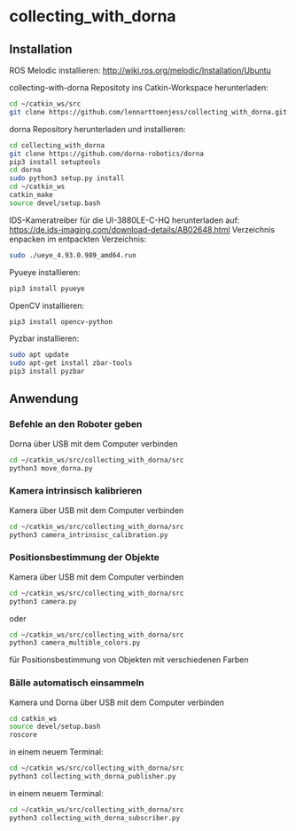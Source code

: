 # collecting_with_dorna

## Installation
ROS Melodic installieren:
http://wiki.ros.org/melodic/Installation/Ubuntu

collecting-with-dorna Repositoty ins Catkin-Workspace herunterladen:
```bash
cd ~/catkin_ws/src
git clone https://github.com/lennarttoenjess/collecting_with_dorna.git
```

dorna Repository herunterladen und installieren:
```bash
cd collecting_with_dorna
git clone https://github.com/dorna-robotics/dorna
pip3 install setuptools
cd dorna
sudo python3 setup.py install
cd ~/catkin_ws
catkin_make
source devel/setup.bash
```

IDS-Kameratreiber für die UI-3880LE-C-HQ herunterladen auf:
https://de.ids-imaging.com/download-details/AB02648.html
Verzeichnis enpacken
im entpackten Verzeichnis: 
```bash
sudo ./ueye_4.93.0.989_amd64.run
```

Pyueye installieren:
```bash
pip3 install pyueye
```

OpenCV installieren:
```bash
pip3 install opencv-python
```

Pyzbar installieren:
```bash
sudo apt update
sudo apt-get install zbar-tools
pip3 install pyzbar
```

## Anwendung
### Befehle an den Roboter geben
Dorna über USB mit dem Computer verbinden

```bash
cd ~/catkin_ws/src/collecting_with_dorna/src
python3 move_dorna.py
```

### Kamera intrinsisch kalibrieren
Kamera über USB mit dem Computer verbinden

```bash
cd ~/catkin_ws/src/collecting_with_dorna/src
python3 camera_intrinsisc_calibration.py
```

### Positionsbestimmung der Objekte
Kamera über USB mit dem Computer verbinden

```bash
cd ~/catkin_ws/src/collecting_with_dorna/src
python3 camera.py
```
oder
```bash
cd ~/catkin_ws/src/collecting_with_dorna/src
python3 camera_multible_colors.py
```
für Positionsbestimmung von Objekten mit verschiedenen Farben

### Bälle automatisch einsammeln
Kamera und Dorna über USB mit dem Computer verbinden

```bash
cd catkin_ws
source devel/setup.bash
roscore
```
in einem neuem Terminal:

```bash
cd ~/catkin_ws/src/collecting_with_dorna/src
python3 collecting_with_dorna_publisher.py
```

in einem neuem Terminal:

```bash
cd ~/catkin_ws/src/collecting_with_dorna/src
python3 collecting_with_dorna_subscriber.py
```

